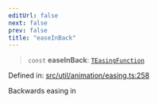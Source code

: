 ```yaml
---
editUrl: false
next: false
prev: false
title: "easeInBack"
---
```


> `const` **easeInBack**: [`TEasingFunction`](/api/fabric/namespaces/util/type-aliases/teasingfunction/)

Defined in: [src/util/animation/easing.ts:258](https://github.com/fabricjs/fabric.js/blob/9a792f4b7b8031f02ec7ea4ce8c99f810e45cfec/src/util/animation/easing.ts#L258)

Backwards easing in
